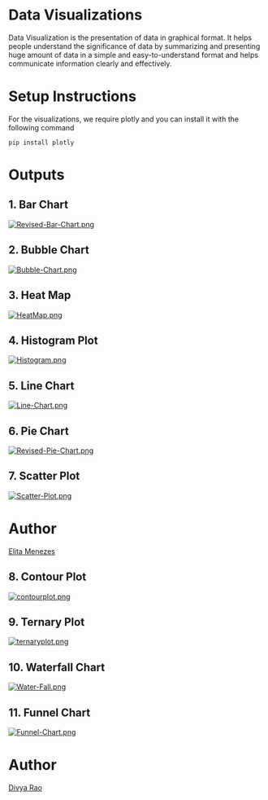 # Data Visualizations

Data Visualization is the presentation of data in graphical format. It helps people understand the significance of data by summarizing and presenting huge amount of data in a simple and easy-to-understand format and helps communicate information clearly and effectively.

# Setup Instructions
For the visualizations, we require plotly and you can install it with the following command

```
pip install plotly
```

# Outputs

## 1. Bar Chart
[![Revised-Bar-Chart.png](https://i.postimg.cc/YSQWnMDv/Revised-Bar-Chart.png)](https://postimg.cc/f3TyknNs)

## 2. Bubble Chart
[![Bubble-Chart.png](https://i.postimg.cc/6QLg17g4/Bubble-Chart.png)](https://postimg.cc/2qy015zC)

## 3. Heat Map
[![HeatMap.png](https://i.postimg.cc/pLVsX06r/HeatMap.png)](https://postimg.cc/yk5mLTBC)

## 4. Histogram Plot
[![Histogram.png](https://i.postimg.cc/BQpCyTn0/Histogram.png)](https://postimg.cc/2VqvLBWc)

## 5. Line Chart
[![Line-Chart.png](https://i.postimg.cc/2SPLXyhY/Line-Chart.png)](https://postimg.cc/RWL0WMgp)

## 6. Pie Chart
[![Revised-Pie-Chart.png](https://i.postimg.cc/kXwwsF60/Revised-Pie-Chart.png)](https://postimg.cc/crgQ43ch)

## 7. Scatter Plot
[![Scatter-Plot.png](https://i.postimg.cc/Pqjrww1C/Scatter-Plot.png)](https://postimg.cc/0zVsgrWv)

# Author
[Elita Menezes](https://github.com/ELITA04/) 

## 8. Contour Plot
[![contourplot.png](https://i.postimg.cc/DyCHL12x/contourplot.png)](https://postimg.cc/1fqvZnVF)

## 9. Ternary Plot 
[![ternaryplot.png](https://i.postimg.cc/Xv5zRh9P/ternaryplot.png)](https://postimg.cc/8F14WZKd)
## 10. Waterfall Chart 
[![Water-Fall.png](https://i.postimg.cc/KvspRFNV/Water-Fall.png)](https://postimg.cc/TpgJ4zBq)
## 11. Funnel Chart
[![Funnel-Chart.png](https://i.postimg.cc/503n1Mys/Funnel-Chart.png)](https://postimg.cc/YGv1fZ1F)


# Author
[Divya Rao](https://github.com/dsrao711/) 